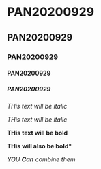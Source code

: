 # PAN20200929
## PAN20200929
### PAN20200929
#### PAN20200929
##### PAN20200929

*THis text will be italic*

_THis text will be italic_

**THis text will be bold**

__THis will also be bold*__

*YOU **Can** combine them*
